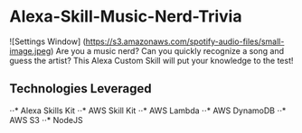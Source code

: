 # Alexa-Skill-Music-Nerd-Trivia
![Settings Window] (https://s3.amazonaws.com/spotify-audio-files/small-image.jpeg)
Are you a music nerd? Can you quickly recognize a song and guess the artist?
This Alexa Custom Skill will put your knowledge to the test!

Technologies Leveraged
-----------------------
⋅⋅* Alexa Skills Kit
⋅⋅* AWS Skill Kit
⋅⋅* AWS Lambda
⋅⋅* AWS DynamoDB
⋅⋅* AWS S3
⋅⋅* NodeJS
